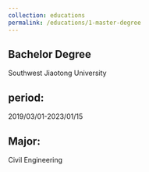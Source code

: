 ```yaml
---
collection: educations 
permalink: /educations/1-master-degree
---
```

## Bachelor Degree
Southwest Jiaotong University
## period: 
2019/03/01-2023/01/15
## Major:
Civil Engineering
